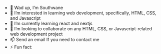 - 👋 Wad up, I’m Southwane
- 👀 I’m interested in learning web development, specifically, HTML, CSS, and Javascript
- 🌱 I’m currently learning react and nextjs
- 💞️ I’m looking to collaborate on any HTML, CSS, or Javascript-related web development project
- 📫 Send an email If you need to contact me
- ⚡ Fun fact: 

<!---
southwane/southwane is a ✨ special ✨ repository because its `README.md` (this file) appears on your GitHub profile.
You can click the Preview link to take a look at your changes.
--->
